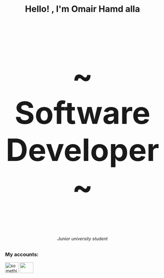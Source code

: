 <h1 align="middle">Hello! , I'm Omair Hamd alla</h1>
<h3 align="middle" style="font-size: 100">~ Software Developer ~</h3>
<h6 align="middle">Junior university student</h6>

<h3 align="left">My accounts: </h3>

<div>
<a href="https://www.linkedin.com/in/omair-hamd-alla-844a74246" target="blank"> <img align="center" src="https://raw.githubusercontent.com/rahuldkjain/github-profile-readme-generator/master/src/images/icons/Social/linked-in-alt.svg" alt=" something" height="35" width="44" /></a>
<a href="https://www.instagram.com/omair.ha/" target="blank"> <img align="center" src="https://raw.githubusercontent.com/rahuldkjain/github-profile-readme-generator/master/src/images/icons/Social/instagram.svg" height="35" width="44"/> </a>
</div>
